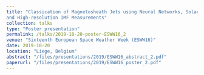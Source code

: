 ```yaml
---
title: "Classication of Magnetosheath Jets using Neural Networks, Solar Wind Observations
and High-resolution IMF Measurements"
collection: talks
type: "Poster presentation"
permalink: /talks/2019-10-20-poster-ESWW16_2
venue: "Sixteenth European Space Weather Week (ESWW16)"
date: 2019-10-20
location: "Liege, Belgium"
abstract: "/files/presentations/2019/ESWW16_abstract_2.pdf"
paperurl: "/files/presentations/2019/ESWW16_poster_2.pdf"
---
```

